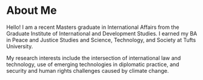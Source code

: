 # About Me

Hello! I am a recent Masters graduate in International Affairs from the Graduate Institute of International and Development Studies. I earned my BA in Peace and Justice Studies and Science, Technology, and Society at Tufts University. 

My research interests include the intersection of international law and technology, use of emerging technologies in diplomatic practice, and security and human rights challenges caused by climate change.

